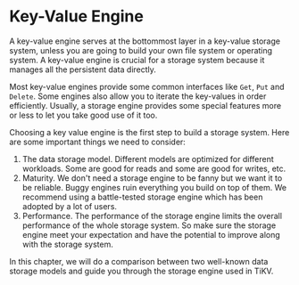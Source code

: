 # Key-Value Engine

A key-value engine serves at the bottommost layer in a key-value
storage system, unless you are going to build your own file system or
operating system. A key-value engine is crucial for a storage system
because it manages all the persistent data directly.

Most key-value engines provide some common interfaces like `Get`,
`Put` and `Delete`. Some engines also allow you to iterate the
key-values in order efficiently. Usually, a storage engine provides
some special features more or less to let you take good use of it too.

Choosing a key value engine is the first step to build a storage
system. Here are some important things we need to consider:

1. The data storage model. Different models are optimized for
   different workloads. Some are good for reads and some are good for
   writes, etc.
2. Maturity. We don't need a storage engine to be fanny but we want it
   to be reliable. Buggy engines ruin everything you build on top of
   them. We recommend using a battle-tested storage engine which has
   been adopted by a lot of users.
3. Performance. The performance of the storage engine limits the
   overall performance of the whole storage system. So make sure the
   storage engine meet your expectation and have the potential to
   improve along with the storage system.

In this chapter, we will do a comparison between two well-known data
storage models and guide you through the storage engine used in TiKV.
